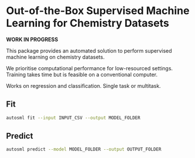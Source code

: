 # Out-of-the-Box Supervised Machine Learning for Chemistry Datasets

**WORK IN PROGRESS**

This package provides an automated solution to perform supervised machine learning on chemistry datasets.

We prioritise computational performance for low-resourced settings. Training takes time but is feasible on a conventional computer.

Works on regression and classification. Single task or multitask.

## Fit

```bash
autosml fit --input INPUT_CSV --output MODEL_FOLDER
```

## Predict

```bash
autosml predict --model MODEL_FOLDER --output OUTPUT_FOLDER
```
